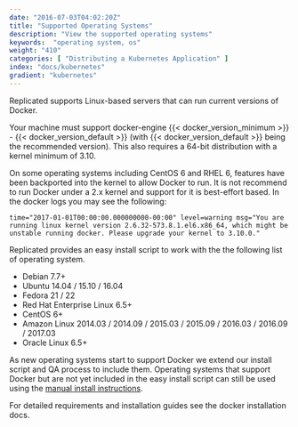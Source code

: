 ```yaml
---
date: "2016-07-03T04:02:20Z"
title: "Supported Operating Systems"
description: "View the supported operating systems"
keywords:  "operating system, os"
weight: "410"
categories: [ "Distributing a Kubernetes Application" ]
index: "docs/kubernetes"
gradient: "kubernetes"
---
```


Replicated supports Linux-based servers that can run current versions of Docker.

Your machine must support docker-engine {{< docker_version_minimum >}} - {{< docker_version_default >}}
(with {{< docker_version_default >}} being the recommended version). This also requires a 64-bit distribution with a
kernel minimum of 3.10.

On some operating systems including CentOS 6 and RHEL 6, features have been backported into the kernel to allow Docker to run. It is not recommend to run Docker under a 2.x kernel and support for it is best-effort based. In the docker logs you may see the following:

```
time="2017-01-01T00:00:00.000000000-00:00" level=warning msg="You are running linux kernel version 2.6.32-573.8.1.el6.x86_64, which might be unstable running docker. Please upgrade your kernel to 3.10.0."
```

Replicated provides an easy install script to work with the the following list of operating system.

- Debian 7.7+
- Ubuntu 14.04 / 15.10 / 16.04
- Fedora 21 / 22
- Red Hat Enterprise Linux 6.5+
- CentOS 6+
- Amazon Linux 2014.03 / 2014.09 / 2015.03 / 2015.09 / 2016.03 / 2016.09 / 2017.03
- Oracle Linux 6.5+

As new operating systems start to support Docker we extend our install script and QA process to include them.  Operating
systems that support Docker but are not yet included in the easy install script can still be used
using the [manual install instructions](/docs/distributing-an-application/installing-manually/).

For detailed requirements and installation guides see the docker installation docs.

